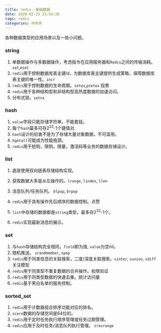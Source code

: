 ```yaml
---
title: redis--基础数据
date: 2020-02-23 21:54:26
tags: redis
categories: 中间件
---
```


各种数据类型的应用场景以及一些小问题。

<!--more-->

### string

1. 单数据操作与多数据操作，考虑指令在应用服务器和`Redis`之间的传输消耗。`set`,`mset`
2. `redis`用于控制数据库表主键id，为数据库表主键提供生成策略，保障数据库表主键的唯一性。`incr`
3. `redis`用于控制数据的生命周期。`setex`,`psetex` 投票
4. `redis`用于各种结构型和非结构型高热度数据的加速访问。
5. 分布式锁。`setnx`

### hash

1. `value`字段只能存储字符串，不能套娃。
2. 每个`hash`最多可存2<sup>32</sup>-1个键值对.
3. `hash`设计的初衷不是为了存储大量对象数据，不可滥用。
4. `hgetall`可能成为性能瓶颈。
5. `redis`用于抢购，限购，限量，激活码等业务的数据存储设计。

### list

1. 底层使用双向链表存储结构实现。

2. 获取数据大多是从左操作的。`lrange`, `lindex`, `llen`

3. 消息队列/任务队列。 `blpop`, `brpop`

4. `redis`用于具有操作先后顺序的数据控制。点赞

5. `list`中存储的数据都是`string`类型，最多存2<sup>32</sup>-1个。

6. `redis`实现最新消息的展示。

### set

1. 与`hash`存储结构完全相同，`field`即为值, `value`为空nil。
2. 随机推送。 `srandmember`, `spop`
3. `redis`用于同类信息的关联搜索，二度/深度关联搜索。`sinter`, `sunion`, `sdiff` 关注模型
4. `redis`用于同类型不重复数据的合并操作。权限验证
5. `redis`用于同类型数据的快速去重。统计访问量
6. `redis`基于黑白名单的服务控制。

### sorted_set

1. `redis`用于计数器组合排序功能对应的排名。 
2. `score`数据的存储空间是64位的。
3. `redis`用于定时任务执行顺序管理或任务过期管理。
4. `redis`应用于及时任务/消息队列执行管理。 `zrevrange` 


